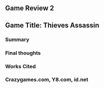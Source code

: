 ## Game Review 2

## Game Title: Thieves Assassin

### Summary

### Final thoughts

### Works Cited
### Crazygames.com, Y8.com, id.net
